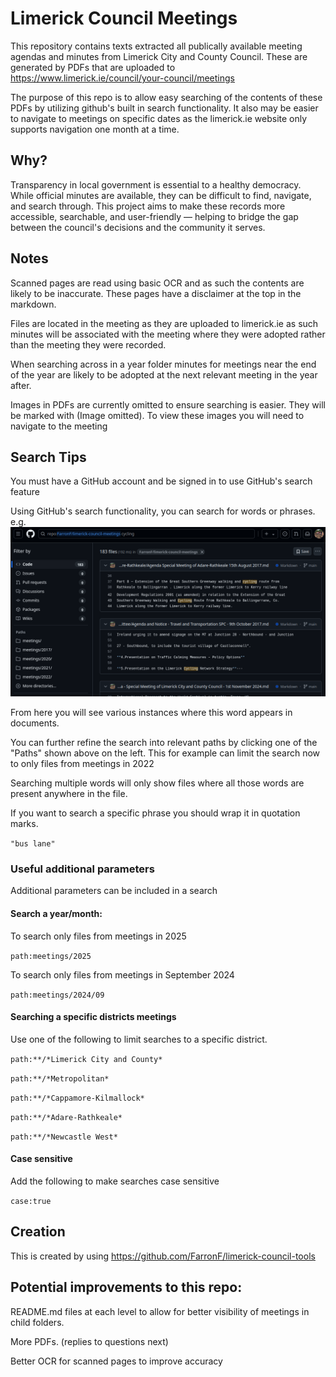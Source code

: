 # Limerick Council Meetings

This repository contains texts extracted all publically available meeting agendas and minutes from Limerick City and County Council. These are generated by PDFs that are uploaded to https://www.limerick.ie/council/your-council/meetings

The purpose of this repo is to allow easy searching of the contents of these PDFs by utilizing github's built in search functionality. It also may be easier to navigate to meetings on specific dates as the limerick.ie website only supports navigation one month at a time.

## Why?
Transparency in local government is essential to a healthy democracy. While official minutes are available, they can be difficult to find, navigate, and search through. This project aims to make these records more accessible, searchable, and user-friendly — helping to bridge the gap between the council's decisions and the community it serves.

## Notes
Scanned pages are read using basic OCR and as such the contents are likely to be inaccurate. These pages have a disclaimer at the top in the markdown.

Files are located in the meeting as they are uploaded to limerick.ie as such minutes will be associated with the meeting where they were adopted rather than the meeting they were recorded. 

When searching across in a year folder minutes for meetings near the end of the year are likely to be adopted at the next relevant meeting in the year after.

Images in PDFs are currently omitted to ensure searching is easier. They will be marked with (Image omitted). To view these images you will need to navigate to the meeting 

## Search Tips
You must have a GitHub account and be signed in to use GitHub's search feature

Using GitHub's search functionality, you can search for words or phrases. e.g.
![example](screenshots/image.png)

From here you will see various instances where this word appears in documents.

You can further refine the search into relevant paths by clicking one of the "Paths" shown above on the left. This for example can limit the search now to only files from meetings in 2022 

Searching multiple words will only show files where all those words are present anywhere in the file.

If you want to search a specific phrase you should wrap it in quotation marks.

`"bus lane"`

### Useful additional parameters
Additional parameters can be included in a search
#### Search a year/month:
To search only files from meetings in 2025

`path:meetings/2025`

To search only files from meetings in September 2024

`path:meetings/2024/09`

#### Searching a specific districts meetings
Use one of the following to limit searches to a specific district.

`path:**/*Limerick City and County*`

`path:**/*Metropolitan*`

`path:**/*Cappamore-Kilmallock*`

`path:**/*Adare-Rathkeale*`

`path:**/*Newcastle West*`

#### Case sensitive
Add the following to make searches case sensitive

`case:true`

## Creation
This is created by using https://github.com/FarronF/limerick-council-tools

## Potential improvements to this repo:

README.md files at each level to allow for better visibility of meetings in child folders.

More PDFs. (replies to questions next)

Better OCR for scanned pages to improve accuracy

